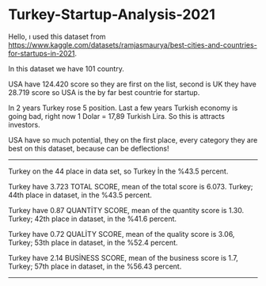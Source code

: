 # Turkey-Startup-Analysis-2021

Hello, ı used this dataset from https://www.kaggle.com/datasets/ramjasmaurya/best-cities-and-countries-for-startups-in-2021.

In this dataset we have 101 country.

USA have 124.420 score so they are first on the list, second is UK they have 28.719 score so USA is the by far best countrie for startup.

In 2 years Turkey rose 5 position. Last a few years Turkish economy is going bad, right now 1 Dolar = 17,89 Turkish Lira. So this is attracts investors.

USA have so much potential, they on the first place, every category they are best on this dataset, because can be deflections!

----------------------------------------------------------------------------------------------------------------------------------------------------------------

Turkey on the 44 place in data set, so Turkey İn the %43.5 percent.

Turkey have 3.723 TOTAL SCORE, mean of the total score is 6.073. Turkey; 44th place in dataset, in the %43.5 percent.

Turkey have 0.87 QUANTİTY SCORE, mean of the quantity score is 1.30. Turkey; 42th place in dataset, in the %41.6 percent.

Turkey have 0.72 QUALİTY SCORE, mean of the quality score is 3.06, Turkey; 53th place in dataset, in the %52.4 percent.

Turkey have 2.14 BUSİNESS SCORE, mean of the business score is 1.7, Turkey; 57th place in dataset, in the %56.43 percent.

----------------------------------------------------------------------------------------------------------------------------------------------------------------
